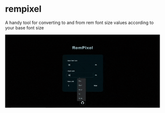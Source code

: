 # rempixel
A handy tool for converting to and from rem font size values according to your base font size


![Preview](https://raw.githubusercontent.com/Nobledsmarts/rempixel/main/img/rempixel.gif)
